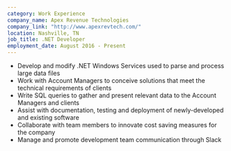 ```yaml
---
category: Work Experience
company_name: Apex Revenue Technologies
company_link: "http://www.apexrevtech.com/"
location: Nashville, TN
job_title: .NET Developer
employment_date: August 2016 - Present
---
```


-	Develop and modify .NET Windows Services used to parse and process large data files
-	Work with Account Managers to conceive solutions that meet the technical requirements of clients
-	Write SQL queries to gather and present relevant data to the Account Managers and clients
-	Assist with documentation, testing and deployment of newly-developed and existing software
-	Collaborate with team members to innovate cost saving measures for the company
-	Manage and promote development team communication through Slack